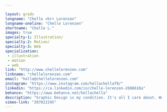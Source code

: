 ```yaml
---

layout: grads
longname: "Chelle <br> Lorenzen"
longname-oneline: "Chelle Lorenzen"
shortname: "Chelle L."
images: true
specialty-1: Illustration/
specialty-2: Motion/
specialty-3: Web
specialization:
 - illustration
 - motion
 - web
link: "http://www.chellelorenzen.com"
linkname: "chellelorenzen.com"
email: "hello@chellelorenzen.com"
instagram: "https://www.instagram.com/hellachella79/"
linkedin: "https://ca.linkedin.com/in/chelle-lorenzen-2608618a"
behance: "https://www.behance.net/hellachella"
description: "Graphic Design is my condition. It's all I care about. Well.. that and people, kittens, YouTube videos about Ralph Steadman, oxford commas, and most recently, knowing all the lyrics to Total Eclipse of the 💔 by Bonnie Tyler."
vimeo-link: "207822245"
---
```

